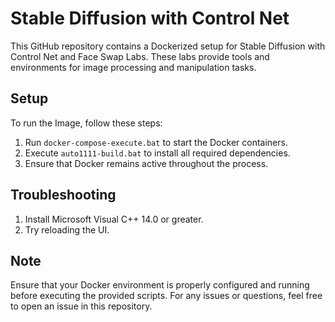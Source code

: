﻿# Stable Diffusion with Control Net 

This GitHub repository contains a Dockerized setup for Stable Diffusion with Control Net and Face Swap Labs. These labs provide tools and environments for image processing and manipulation tasks.

## Setup

To run the Image, follow these steps:

1. Run `docker-compose-execute.bat` to start the Docker containers.
2. Execute `auto1111-build.bat` to install all required dependencies.
3. Ensure that Docker remains active throughout the process.

## Troubleshooting

1. Install Microsoft Visual C++ 14.0 or greater.
2. Try reloading the UI.

## Note

Ensure that your Docker environment is properly configured and running before executing the provided scripts. For any issues or questions, feel free to open an issue in this repository.
